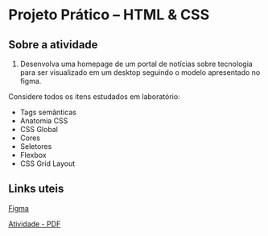 # Projeto Prático – HTML & CSS

## Sobre a atividade

1. Desenvolva uma homepage de um portal de notícias sobre tecnologia para ser
visualizado em um desktop seguindo o modelo apresentado no figma.

Considere todos os itens estudados em laboratório:

- Tags semânticas
- Anatomia CSS
- CSS Global
- Cores
- Seletores
- Flexbox
- CSS Grid Layout

## Links uteis

[Figma](https://www.figma.com/design/9f5IsOyY2FLUG4RzGzdynD/Projeto-Portal-de-not%C3%ADcias?node-id=3-376&p=f&t=thjzp0KWJqYy9aQV-0)

[Atividade - PDF](bibliografy/Projeto%20Portal%20de%20Noticias.pdf)